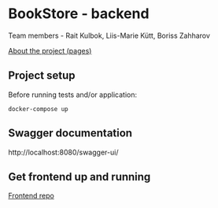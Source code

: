 # BookStore - backend
Team members - Rait Kulbok, Liis-Marie Kütt, Boriss Zahharov

[About the project (pages)](https://rakulb.pages.taltech.ee/iti0203-team11-website/index.html)

## Project setup
Before running tests and/or application:
```
docker-compose up
```

## Swagger documentation
http://localhost:8080/swagger-ui/


## Get frontend up and running
[Frontend repo](https://github.com/LiisMarie/BookStore-Frontend?fbclid=IwAR05FpJRjWhKws-fjXAd_Ev7ohyeHZwxv_wCxem5tzf8R8S3s_FEpuiMUHc)
